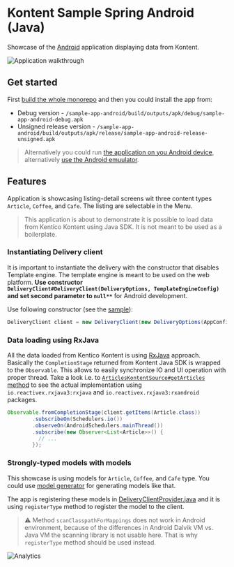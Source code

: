 # Kontent Sample Spring Android (Java)

Showcase of the [Android](https://www.android.com/) application displaying data from Kontent.

![Application walkthrough](./adroid-app-showcase.gif)

## Get started

First [build the whole monorepo](../README.md#Build-and-Test) and then you could install the app from:

* Debug version - `/sample-app-android/build/outputs/apk/debug/sample-app-android-debug.apk`
* Unsigned release version - `/sample-app-android/build/outputs/apk/release/sample-app-android-release-unsigned.apk`

> Alternatively you could run [the application on you Android device](https://developer.android.com/studio/run), alternatively [use the Android emuulator](https://developer.android.com/studio/run/emulator).

## Features

Application is showcasing listing-detail screens wit three content types `Article`, `Coffee`, and `Cafe`. The listing are selectable in the Menu.

> This application is about to demonstrate it is possible to load data from Kentico Kontent using Java SDK. It is not meant to be used as a boilerplate.

### Instantiating Delivery client

It is important to instantiate the delivery with the constructor that disables Template engine. The template engine is meant to be used on the web platform. **Use constructor `DeliveryClient#DeliveryClient(DeliveryOptions, TemplateEngineConfig)` and set second parameter to `null**`** for Android development.

Use following constructor (see the [sample](./src/main/java/com/github/kentico/delivery_android_sample/data/source/DeliveryClientProvider.java)):

```java
DeliveryClient client = new DeliveryClient(new DeliveryOptions(AppConfig.KONTENT_PROJECT_ID), null);
```

### Data loading using RxJava

All the data loaded from Kentico Kontent is using [RxJava](https://github.com/ReactiveX/RxJava) approach. Basically the `CompletionStage` returned from Kontent Java SDK is wrapped to the `Observable`. This allows to easily synchronize IO and UI operation with proper thread. Take a look i.e. to [`ArticlesKontentSource#getArticles` method](./src/main/java/com/github/kentico/delivery_android_sample/data/source/articles/ArticlesKontentSource.java#L40) to see the actual implementation using `io.reactivex.rxjava3:rxjava` and `io.reactivex.rxjava3:rxandroid` packages.

```java
Observable.fromCompletionStage(client.getItems(Article.class))
        .subscribeOn(Schedulers.io())
        .observeOn(AndroidSchedulers.mainThread())
        .subscribe(new Observer<List<Article>>() {
          // ...
        });
```

### Strongly-typed models with models

This showcase is using models for `Article`, `Coffee`, and `Cafe` type. You could use [model generator](../kontent-delivery-generators/README.md) for generating models like that.

The app is registering these models in [DeliveryClientProvider.java](./src/main/java/com/github/kentico/delivery_android_sample/data/source/DeliveryClientProvider.java) and it is using `registerType` method to register the model to the client.

> ⚠ Method `scanClasspathForMappings` does not work in Android environment, because of the differences in Android Dalvik VM vs. Java VM the scanning library is not usable here. That is why `registerType` method should be used instead.

![Analytics](https://kentico-ga-beacon.azurewebsites.net/api/UA-69014260-4/Kentico/kontent-java-packages/sample-app-android?pixel)
